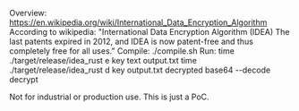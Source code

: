 Overview:
 https://en.wikipedia.org/wiki/International_Data_Encryption_Algorithm
According to wikipedia:
"International Data Encryption Algorithm (IDEA)
  The last patents expired in 2012, and IDEA is now patent-free and thus completely free for all uses."
Compile:
  ./compile.sh
Run:
 time ./target/release/idea_rust e key text output.txt
 time ./target/release/idea_rust d key output.txt decrypted
 base64 --decode decrypt

Not for industrial or production use.
This is just a PoC.

